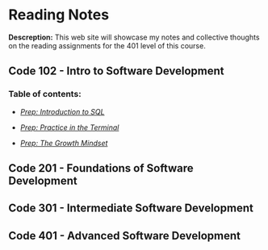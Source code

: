 # Reading Notes

**Descreption:** This web site will showcase my notes and collective thoughts on the reading assignments for the 401 level of this course.

## Code 102 - Intro to Software Development

### Table of contents:
- [*Prep: Introduction to SQL*](SQL.md)

- [*Prep: Practice in the Terminal*](PracticeInTerminal.md)

- [*Prep: The Growth Mindset*](GrowthMindset.md)



## Code 201 - Foundations of Software Development
## Code 301 - Intermediate Software Development
## Code 401 - Advanced Software Development